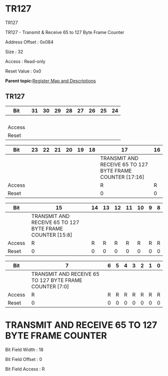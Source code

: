 # TR127

TR127

TR127 - Transmit &amp; Receive 65 to 127 Byte Frame Counter

Address Offset : 0x084

Size : 32

Access : Read-only

Reset Value : 0x0

**Parent topic:**[Register Map and Descriptions](GUID-521EA668-4C02-4A74-927B-B4C8D92B9489.md)

## TR127

|Bit |31|30|29|28|27|26|25|24|
|----|---|---|---|---|---|---|---|---|
| | | | | | | | | |
|Access | | | | | | | | |
|Reset | | | | | | | | |

|Bit |23|22|21|20|19|18|17|16|
|----|---|---|---|---|---|---|---|---|
| | | | | | | |TRANSMIT AND RECEIVE 65 TO 127 BYTE FRAME COUNTER \[17:16\]|
|Access | | | | | | |R|R|
|Reset | | | | | | |0|0|

|Bit |15|14|13|12|11|10|9|8|
|----|---|---|---|---|---|---|---|---|
| |TRANSMIT AND RECEIVE 65 TO 127 BYTE FRAME COUNTER \[15:8\]|
|Access |R|R|R|R|R|R|R|R|
|Reset |0|0|0|0|0|0|0|0|

|Bit |7|6|5|4|3|2|1|0|
|----|---|---|---|---|---|---|---|---|
| |TRANSMIT AND RECEIVE 65 TO 127 BYTE FRAME COUNTER \[7:0\]|
|Access |R|R|R|R|R|R|R|R|
|Reset |0|0|0|0|0|0|0|0|

# TRANSMIT AND RECEIVE 65 TO 127 BYTE FRAME COUNTER

Bit Field Width : 18

Bit Field Offset : 0

Bit Field Access : R

